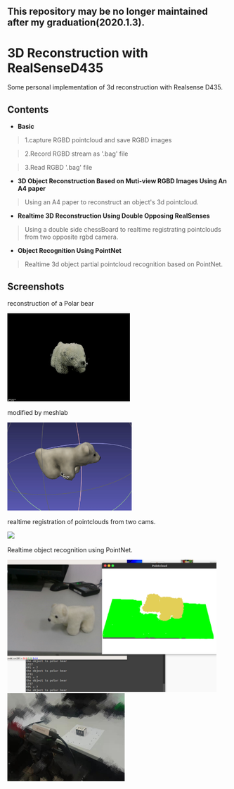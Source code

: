 This repository may be no longer maintained after my graduation(2020.1.3).  
---
# 3D Reconstruction with RealSenseD435
Some personal implementation of 3d reconstruction with Realsense D435.

## Contents
* **Basic**
> 1.capture RGBD pointcloud and save RGBD images

> 2.Record RGBD stream as '.bag' file

> 3.Read RGBD '.bag' file
* **3D Object Reconstruction Based on Muti-view RGBD Images Using An A4 paper**
> Using an A4 paper to reconstruct an object's 3d pointcloud.

* **Realtime 3D Reconstruction Using Double Opposing RealSenses**
> Using a double side chessBoard to realtime registrating pointclouds from two opposite rgbd camera.

* **Object Recognition Using PointNet**
> Realtime 3d object partial pointcloud recognition based on PointNet.
 

## Screenshots
reconstruction of a Polar bear

<img src="./Doc/bear.gif" height="200" width="" >

modified by meshlab

<img src="./Doc/bear2.gif" height="200" width="" >


realtime registration of pointclouds from two cams.

<img src="./Doc/doubleCam.gif" height="200" width="" >

Realtime object recognition using PointNet.

<img src="./Doc/PointNet.png" height="300" width="" >


<img src="./Doc/workbench.jpg" height="200" width="" >

